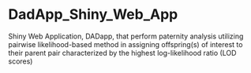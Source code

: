 # DadApp_Shiny_Web_App
Shiny Web Application, DADapp, that perform paternity analysis utilizing pairwise likelihood-based method in assigning offspring(s) 
of interest to their parent pair characterized by the highest log-likelihood ratio (LOD scores)
